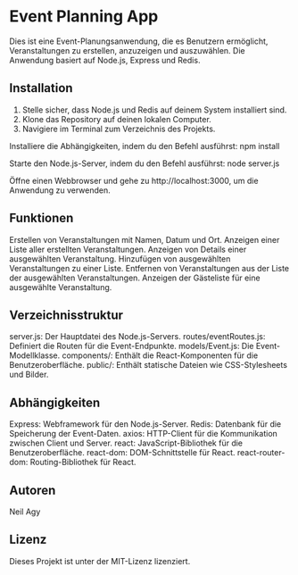 # Event Planning App

Dies ist eine Event-Planungsanwendung, die es Benutzern ermöglicht, Veranstaltungen zu erstellen, anzuzeigen und auszuwählen. Die Anwendung basiert auf Node.js, Express und Redis.

## Installation

1. Stelle sicher, dass Node.js und Redis auf deinem System installiert sind.
2. Klone das Repository auf deinen lokalen Computer.
3. Navigiere im Terminal zum Verzeichnis des Projekts.

  
Installiere die Abhängigkeiten, indem du den Befehl ausführst:
npm install

Starte den Node.js-Server, indem du den Befehl ausführst:
node server.js

Öffne einen Webbrowser und gehe zu http://localhost:3000, um die Anwendung zu verwenden.

## Funktionen

Erstellen von Veranstaltungen mit Namen, Datum und Ort.
Anzeigen einer Liste aller erstellten Veranstaltungen.
Anzeigen von Details einer ausgewählten Veranstaltung.
Hinzufügen von ausgewählten Veranstaltungen zu einer Liste.
Entfernen von Veranstaltungen aus der Liste der ausgewählten Veranstaltungen.
Anzeigen der Gästeliste für eine ausgewählte Veranstaltung.

## Verzeichnisstruktur
server.js: Der Hauptdatei des Node.js-Servers.
routes/eventRoutes.js: Definiert die Routen für die Event-Endpunkte.
models/Event.js: Die Event-Modellklasse.
components/: Enthält die React-Komponenten für die Benutzeroberfläche.
public/: Enthält statische Dateien wie CSS-Stylesheets und Bilder.

## Abhängigkeiten
Express: Webframework für den Node.js-Server.
Redis: Datenbank für die Speicherung der Event-Daten.
axios: HTTP-Client für die Kommunikation zwischen Client und Server.
react: JavaScript-Bibliothek für die Benutzeroberfläche.
react-dom: DOM-Schnittstelle für React.
react-router-dom: Routing-Bibliothek für React.

## Autoren
Neil Agy

## Lizenz
Dieses Projekt ist unter der MIT-Lizenz lizenziert.
